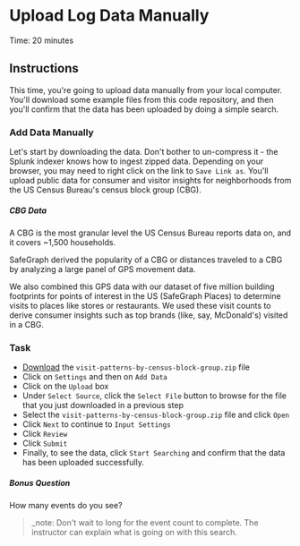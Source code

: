 # Upload Log Data Manually
Time: 20 minutes

## Instructions
This time, you're going to upload data manually from your local computer. You'll download some example files from this code repository, and then you'll confirm that the data has been uploaded by doing a simple search.

### Add Data Manually
Let's start by downloading the data. Don't bother to un-compress it - the Splunk indexer knows how to ingest zipped data. Depending on your browser, you may need to right click on the link to `Save Link as`. You'll upload public data for consumer and visitor insights for neighborhoods from the US Census Bureau's census block group (CBG).

##### CBG Data
A CBG is the most granular level the US Census Bureau reports data on, and it covers ~1,500 households.

SafeGraph derived the popularity of a CBG or distances traveled to a CBG by analyzing a large panel of GPS movement data.

We also combined this GPS data with our dataset of five million building footprints for points of interest in the US (SafeGraph Places) to determine visits to places like stores or restaurants. We used these visit counts to derive consumer insights such as top brands (like, say, McDonald's) visited in a CBG.

### Task

- [Download](../data/visit-patterns-by-census-block-group.zip) the `visit-patterns-by-census-block-group.zip` file
- Click on `Settings` and then on `Add Data`
- Click on the `Upload` box 
- Under `Select Source`, click the `Select File` button to browse for the file that you just downloaded in a previous step
- Select the `visit-patterns-by-census-block-group.zip` file and click `Open`
- Click `Next` to continue to `Input Settings`
- Click `Review`
- Click `Submit` 
- Finally, to see the data, click `Start Searching` and confirm that the data has been uploaded successfully.

##### Bonus Question

How many events do you see?

> _note: Don't wait to long for the event count to complete.  The instructor can explain what is going on with this search.
